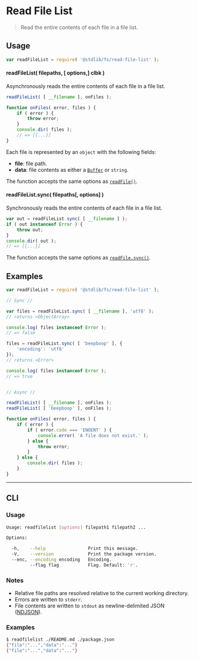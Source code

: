 # Read File List

> Read the entire contents of each file in a file list.


<section class="usage">

## Usage

``` javascript
var readFileList = require( '@stdlib/fs/read-file-list' );
```

#### readFileList( filepaths, \[ options,\] clbk )

Asynchronously reads the entire contents of each file in a file list.

``` javascript
readFileList( [ __filename ], onFiles );

function onFiles( error, files ) {
    if ( error ) {
        throw error;
    }
    console.dir( files );
    // => [{...}]
}
```

Each file is represented by an `object` with the following fields:

* __file__: file path.
* __data__: file contents as either a [`Buffer`][node-buffer] or `string`.

The function accepts the same options as [`readFile()`][read-file].


#### readFileList.sync( filepaths\[, options\] )

Synchronously reads the entire contents of each file in a file list.

``` javascript
var out = readFileList.sync( [ __filename ] );
if ( out instanceof Error ) {
    throw out;
}
console.dir( out );
// => [{...}]
```

The function accepts the same options as [`readFile.sync()`][read-file].

</section>

<!-- /.usage -->


<section class="examples">

## Examples

``` javascript
var readFileList = require( '@stdlib/fs/read-file-list' );

// Sync //

var files = readFileList.sync( [ __filename ], 'utf8' );
// returns <ObjectArray>

console.log( files instanceof Error );
// => false

files = readFileList.sync( [ 'beepboop' ], {
    'encoding': 'utf8'
});
// returns <Error>

console.log( files instanceof Error );
// => true


// Async //

readFileList( [ __filename ], onFiles );
readFileList( [ 'beepboop' ], onFiles );

function onFiles( error, files ) {
    if ( error ) {
        if ( error.code === 'ENOENT' ) {
            console.error( 'A file does not exist.' );
        } else {
            throw error;
        }
    } else {
        console.dir( files );
    }
}
```

</section>

<!-- /.examples -->


---

<section class="cli">

## CLI

<section class="usage">

### Usage

``` bash
Usage: readfilelist [options] filepath1 filepath2 ...

Options:

  -h,    --help                Print this message.
  -V,    --version             Print the package version.
  --enc, --encoding encoding   Encoding.
         --flag flag           Flag. Default: 'r'.
```

</section>

<!-- /.usage -->


<section class="notes">

### Notes

* Relative file paths are resolved relative to the current working directory.
* Errors are written to `stderr`.
* File contents are written to `stdout` as newline-delimited JSON ([NDJSON][ndjson]).

</section>

<!-- /.notes -->


<section class="examples">

### Examples

``` bash
$ readfilelist ./README.md ./package.json
{"file":"...","data":"..."}
{"file":"...","data":"..."}
```

</section>

<!-- /.examples -->

</section>

<!-- /.cli -->


<section class="links">

<!-- FIXME: internal project links -->

[read-file]: https://github.com/stdlib-js/stdlib

[node-buffer]: https://nodejs.org/api/buffer.html
[ndjson]: http://ndjson.org/

</section>

<!-- /.links -->
